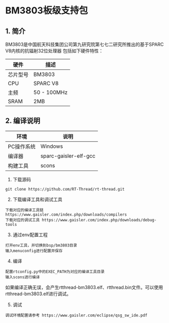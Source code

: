 # BM3803板级支持包

## 1. 简介

BM3803是中国航天科技集团公司第九研究院第七七二研究所推出的基于SPARC V8内核的抗辐射32位处理器
包括如下硬件特性：

| 硬件 | 描述 |
| -- | -- |
|芯片型号| BM3803 |
|CPU| SPARC V8 |
|主频| 50 - 100MHz |
|SRAM | 2MB |

## 2. 编译说明

| 环境 | 说明 |
| --- | --- |
|PC操作系统|Windows|
|编译器|sparc-gaisler-elf-gcc|
|构建工具|scons|
1) 下载源码
```
git clone https://github.com/RT-Thread/rt-thread.git
```
2) 下载编译工具和调试工具
```
下载对应的编译工具链 https://www.gaisler.com/index.php/downloads/compilers
下载对应的调试工具 https://www.gaisler.com/index.php/downloads/debug-tools
```
3) 通过env配置工程
```
打开env工具，并切换到bsp/bm3803目录
输入menuconfig进行配置并保存
```
4) 编译
```
配置rtconfig.py中的EXEC_PATH为对应的编译工具目录
输入scons进行编译
```
如果编译正确无误，会产生rtthread-bm3803.elf、rtthread.bin文件。可以使用rtthread-bm3803.elf进行调试。

5) 调试
```
调试环境配置请参考 https://www.gaisler.com/eclipse/qsg_sw_ide.pdf
```
